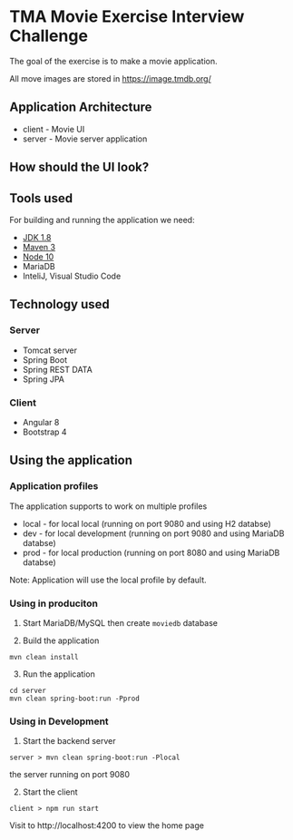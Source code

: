 # TMA Movie Exercise Interview Challenge

The goal of the exercise is to make a movie application.

All move images are stored in https://image.tmdb.org/

## Application Architecture
- client - Movie UI
- server - Movie server application 

## How should the UI look?


## Tools used

For building and running the application we need:

- [JDK 1.8](http://www.oracle.com/technetwork/java/javase/downloads/jdk8-downloads-2133151.html)
- [Maven 3](https://maven.apache.org)
- [Node 10](https://nodejs.org/en/)
- MariaDB
- InteliJ, Visual Studio Code

## Technology used
### Server
+ Tomcat server
+ Spring Boot
+ Spring REST DATA
+ Spring JPA

### Client
+ Angular 8
+ Bootstrap 4

## Using the application

### Application profiles

The application supports to work on multiple profiles
- local - for local local (running on port 9080 and using H2 databse)
- dev - for local development (running on port 9080 and using MariaDB databse)
- prod - for local production (running on port 8080 and using MariaDB databse)

Note: Application will use the local profile by default.

### Using in produciton 

1. Start MariaDB/MySQL then create `moviedb` database

2. Build the application

```shell
mvn clean install
```
3. Run the application

```shell
cd server 
mvn clean spring-boot:run -Pprod
```

###  Using in Development

1. Start the backend server

```shell 
server > mvn clean spring-boot:run -Plocal
```
the server running on port 9080

2. Start the client

```shell 
client > npm run start
```
Visit to http://localhost:4200 to view the home page
